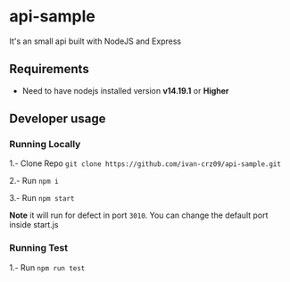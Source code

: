 # api-sample
It's an small api built with NodeJS and Express

## Requirements
* Need to have nodejs installed version **v14.19.1** or **Higher**

## Developer usage

### Running Locally

1.- Clone Repo  ```git clone https://github.com/ivan-crz09/api-sample.git```

2.- Run `npm i`

3.- Run `npm start`

**Note** it will run for defect in port `3010`. You can change the default port inside start.js

### Running Test

1.- Run `npm run test`
